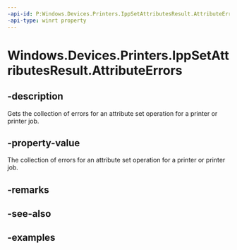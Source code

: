 ```yaml
---
-api-id: P:Windows.Devices.Printers.IppSetAttributesResult.AttributeErrors
-api-type: winrt property
---
```


# Windows.Devices.Printers.IppSetAttributesResult.AttributeErrors

<!--
public System.Collections.Generic.IReadOnlyDictionary<string,Windows.Devices.Printers.IppAttributeError> AttributeErrors { get; }
-->


## -description

Gets the collection of errors for an attribute set operation for a printer or printer job.

## -property-value

The collection of errors for an attribute set operation for a printer or printer job.

## -remarks

## -see-also

## -examples


